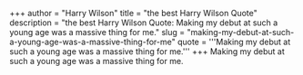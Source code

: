 +++
author = "Harry Wilson"
title = "the best Harry Wilson Quote"
description = "the best Harry Wilson Quote: Making my debut at such a young age was a massive thing for me."
slug = "making-my-debut-at-such-a-young-age-was-a-massive-thing-for-me"
quote = '''Making my debut at such a young age was a massive thing for me.'''
+++
Making my debut at such a young age was a massive thing for me.

